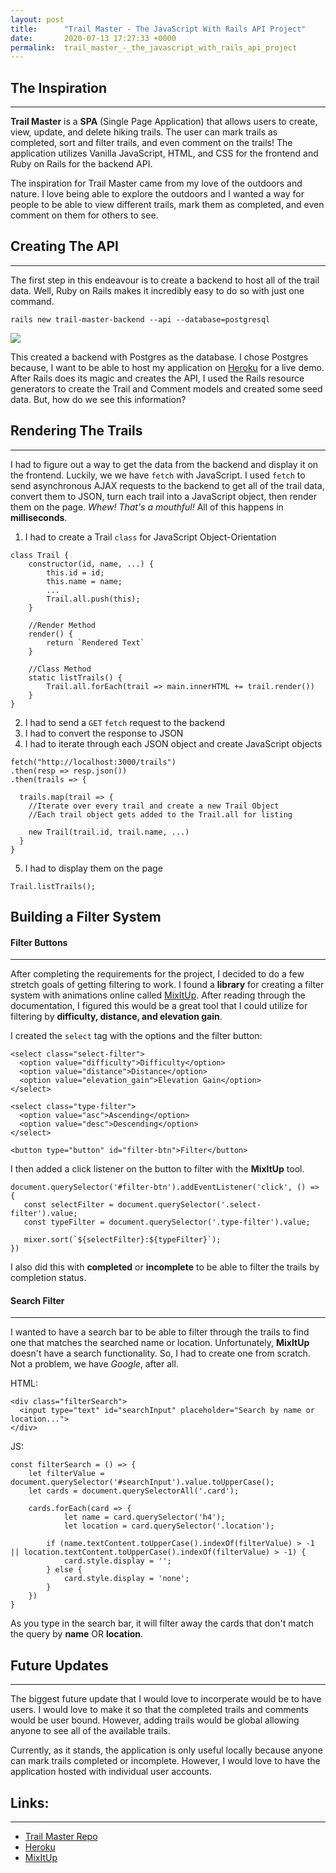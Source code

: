 ```yaml
---
layout: post
title:      "Trail Master - The JavaScript With Rails API Project"
date:       2020-07-13 17:27:33 +0000
permalink:  trail_master_-_the_javascript_with_rails_api_project
---
```


## The Inspiration
---
**Trail Master** is a **SPA** (Single Page Application) that allows users to create, view, update, and delete hiking trails. The user can mark trails as completed, sort and filter trails, and even comment on the trails! The application utilizes Vanilla JavaScript, HTML, and CSS for the frontend and Ruby on Rails for the backend API.

The inspiration for Trail Master came from my love of the outdoors and nature. I love being able to explore the outdoors and I wanted a way for people to be able to view different trails, mark them as completed, and even comment on them for others to see. 

## Creating The API
---
The first step in this endeavour is to create a backend to host all of the trail data. Well, Ruby on Rails makes it incredibly easy to do so with just one command.

`rails new trail-master-backend --api --database=postgresql`

![](https://media.giphy.com/media/M33UV4NDvkTHa/giphy.gif)

This created a backend with Postgres as the database. I chose Postgres because, I want to be able to host my application on [Heroku](http://heroku.com) for a live demo. After Rails does its magic and creates the API, I used the Rails resource generators to create the Trail and Comment models and created some seed data. But, how do we see this information?

## Rendering The Trails
---
I had to figure out a way to get the data from the backend and display it on the frontend. Luckily, we we have `fetch` with JavaScript. I used `fetch` to send asynchronous AJAX requests to the backend to get all of the trail data, convert them to JSON, turn each trail into a JavaScript object, then render them on the page. *Whew! That's a mouthful!* All of this happens in **milliseconds**. 

1. I had to create a Trail `class` for JavaScript Object-Orientation
```
class Trail {
    constructor(id, name, ...) {
		this.id = id;
		this.name = name;
		...
		Trail.all.push(this);
    }
		 
    //Render Method
    render() {
		return `Rendered Text`
    }
		 
    //Class Method
    static listTrails() {
		Trail.all.forEach(trail => main.innerHTML += trail.render())
    }
}
```
2. I had to send a `GET` `fetch` request to the backend
3. I had to convert the response to JSON
4. I had to iterate through each JSON object and create JavaScript objects
```
fetch("http://localhost:3000/trails")
.then(resp => resp.json())
.then(trails => {

  trails.map(trail => {
	//Iterate over every trail and create a new Trail Object
	//Each trail object gets added to the Trail.all for listing
	
	new Trail(trail.id, trail.name, ...)
  }
}
```
5. I had to display them on the page
```
Trail.listTrails();
```

## Building a Filter System
#### Filter Buttons
---

After completing the requirements for the project, I decided to do a few stretch goals of getting filtering to work. I found a **library** for creating a filter system with animations online called [MixItUp](https://www.kunkalabs.com/mixitup/). After reading through the documentation, I figured this would be a great tool that I could utilize for filtering by **difficulty, distance, and elevation gain**. 

I created the `select` tag with the options and the filter button:
```
<select class="select-filter">
  <option value="difficulty">Difficulty</option>
  <option value="distance">Distance</option>
  <option value="elevation_gain">Elevation Gain</option>
</select>
						
<select class="type-filter">
  <option value="asc">Ascending</option>
  <option value="desc">Descending</option>
</select>

<button type="button" id="filter-btn">Filter</button>
```

I then added a click listener on the button to filter with the **MixItUp** tool. 
```
document.querySelector('#filter-btn').addEventListener('click', () => {
   const selectFilter = document.querySelector('.select-filter').value;
   const typeFilter = document.querySelector('.type-filter').value;

   mixer.sort(`${selectFilter}:${typeFilter}`);
})
```


I also did this with **completed** or **incomplete** to be able to filter the trails by completion status.

#### Search Filter
---
I wanted to have a search bar to be able to filter through the trails to find one that matches the searched name or location. Unfortunately, **MixItUp** doesn't have a search functionality. So, I had to create one from scratch. Not a problem, we have *Google*, after all.

HTML:
```
<div class="filterSearch">
  <input type="text" id="searchInput" placeholder="Search by name or location...">
</div>
```


JS:
```
const filterSearch = () => {
    let filterValue = document.querySelector('#searchInput').value.toUpperCase();
    let cards = document.querySelectorAll('.card');
    
    cards.forEach(card => {
            let name = card.querySelector('h4');
            let location = card.querySelector('.location');

        if (name.textContent.toUpperCase().indexOf(filterValue) > -1 || location.textContent.toUpperCase().indexOf(filterValue) > -1) {
            card.style.display = '';
        } else {
            card.style.display = 'none';
        }
    })
}
```

As you type in the search bar, it will filter away the cards that don't match the query by **name** OR **location**.


## Future Updates
---
The biggest future update that I would love to incorperate would be to have users. I would love to make it so that the completed trails and comments would be user bound. However, adding trails would be global allowing anyone to see all of the available trails. 

Currently, as it stands, the application is only useful locally because anyone can mark trails completed or incomplete. However, I would love to have the application hosted with individual user accounts.


## Links:
---
- [Trail Master Repo](https://github.com/xearta/trail-master)
- [Heroku](http://heroku.com)
- [MixItUp](https://www.kunkalabs.com/mixitup/)

